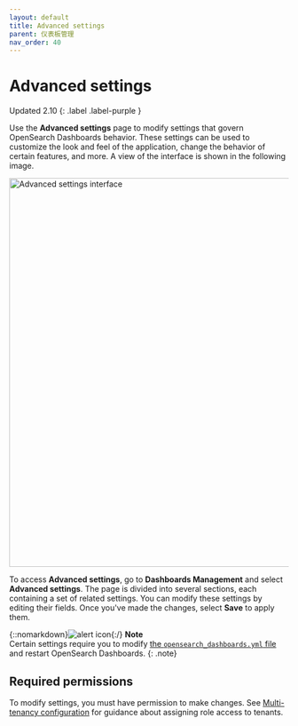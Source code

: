 ```yaml
---
layout: default
title: Advanced settings
parent: 仪表板管理
nav_order: 40
---
```


# Advanced settings
Updated 2.10
{: .label .label-purple }

Use the **Advanced settings** page to modify settings that govern OpenSearch Dashboards behavior. These settings can be used to customize the look and feel of the application, change the behavior of certain features, and more. A view of the interface is shown in the following image.

<img src="{{site.url}}{{site.baseurl}}/images/dashboards/advanced-settings-ui.png" alt="Advanced settings interface" width="700"/>

To access **Advanced settings**, go to **Dashboards Management** and select **Advanced settings**. The page is divided into several sections, each containing a set of related settings. You can modify these settings by editing their fields. Once you've made the changes, select **Save** to apply them.  

{::nomarkdown}<img src="{{site.url}}{{site.baseurl}}/images/icons/alert-icon.png" class="inline-icon" alt="alert icon"/>{:/} **Note**<br>Certain settings require you to modify [the `opensearch_dashboards.yml` file](https://github.com/opensearch-project/OpenSearch-Dashboards/blob/main/config/opensearch_dashboards.yml) and restart OpenSearch Dashboards.
{: .note}

## Required permissions

To modify settings, you must have permission to make changes. See [Multi-tenancy configuration](https://opensearch.org/docs/latest/security/multi-tenancy/multi-tenancy-config/#give-roles-access-to-tenants) for guidance about assigning role access to tenants.
